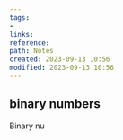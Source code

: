 ```yaml
---
tags: 
- 
links: 
reference: 
path: Notes
created: 2023-09-13 10:56
modified: 2023-09-13 10:56
---
```

## binary numbers 
Binary nu

